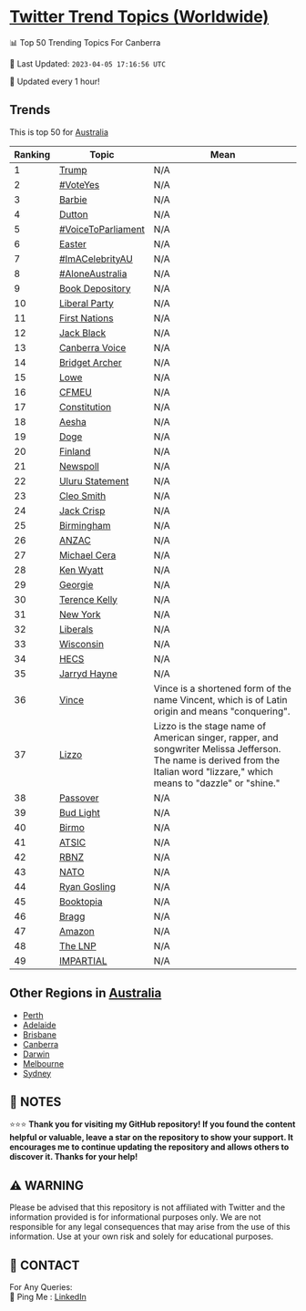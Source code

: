 [Twitter Trend Topics (Worldwide)](https://github.com/ErcinDedeoglu/Twitter-Trend-Topics)
==========


📊 Top 50 Trending Topics For Canberra

📆 Last Updated: `2023-04-05 17:16:56 UTC`

🔧 Updated every 1 hour!


## Trends

This is top 50 for [Australia](</Australia>)

| Ranking | Topic | Mean |
| ------- | ------------ | ------------ |
| 1 | [Trump](http://twitter.com/search?q=Trump) | N/A |
| 2 | [#VoteYes](http://twitter.com/search?q=%23VoteYes) | N/A |
| 3 | [Barbie](http://twitter.com/search?q=Barbie) | N/A |
| 4 | [Dutton](http://twitter.com/search?q=Dutton) | N/A |
| 5 | [#VoiceToParliament](http://twitter.com/search?q=%23VoiceToParliament) | N/A |
| 6 | [Easter](http://twitter.com/search?q=Easter) | N/A |
| 7 | [#ImACelebrityAU](http://twitter.com/search?q=%23ImACelebrityAU) | N/A |
| 8 | [#AloneAustralia](http://twitter.com/search?q=%23AloneAustralia) | N/A |
| 9 | [Book Depository](http://twitter.com/search?q=Book+Depository) | N/A |
| 10 | [Liberal Party](http://twitter.com/search?q=Liberal+Party) | N/A |
| 11 | [First Nations](http://twitter.com/search?q=First+Nations) | N/A |
| 12 | [Jack Black](http://twitter.com/search?q=Jack+Black) | N/A |
| 13 | [Canberra Voice](http://twitter.com/search?q=Canberra+Voice) | N/A |
| 14 | [Bridget Archer](http://twitter.com/search?q=Bridget+Archer) | N/A |
| 15 | [Lowe](http://twitter.com/search?q=Lowe) | N/A |
| 16 | [CFMEU](http://twitter.com/search?q=CFMEU) | N/A |
| 17 | [Constitution](http://twitter.com/search?q=Constitution) | N/A |
| 18 | [Aesha](http://twitter.com/search?q=Aesha) | N/A |
| 19 | [Doge](http://twitter.com/search?q=Doge) | N/A |
| 20 | [Finland](http://twitter.com/search?q=Finland) | N/A |
| 21 | [Newspoll](http://twitter.com/search?q=Newspoll) | N/A |
| 22 | [Uluru Statement](http://twitter.com/search?q=Uluru+Statement) | N/A |
| 23 | [Cleo Smith](http://twitter.com/search?q=Cleo+Smith) | N/A |
| 24 | [Jack Crisp](http://twitter.com/search?q=Jack+Crisp) | N/A |
| 25 | [Birmingham](http://twitter.com/search?q=Birmingham) | N/A |
| 26 | [ANZAC](http://twitter.com/search?q=ANZAC) | N/A |
| 27 | [Michael Cera](http://twitter.com/search?q=Michael+Cera) | N/A |
| 28 | [Ken Wyatt](http://twitter.com/search?q=Ken+Wyatt) | N/A |
| 29 | [Georgie](http://twitter.com/search?q=Georgie) | N/A |
| 30 | [Terence Kelly](http://twitter.com/search?q=Terence+Kelly) | N/A |
| 31 | [New York](http://twitter.com/search?q=New+York) | N/A |
| 32 | [Liberals](http://twitter.com/search?q=Liberals) | N/A |
| 33 | [Wisconsin](http://twitter.com/search?q=Wisconsin) | N/A |
| 34 | [HECS](http://twitter.com/search?q=HECS) | N/A |
| 35 | [Jarryd Hayne](http://twitter.com/search?q=Jarryd+Hayne) | N/A |
| 36 | [Vince](http://twitter.com/search?q=Vince) | Vince is a shortened form of the name Vincent, which is of Latin origin and means "conquering". |
| 37 | [Lizzo](http://twitter.com/search?q=Lizzo) | Lizzo is the stage name of American singer, rapper, and songwriter Melissa Jefferson. The name is derived from the Italian word "lizzare," which means to "dazzle" or "shine." |
| 38 | [Passover](http://twitter.com/search?q=Passover) | N/A |
| 39 | [Bud Light](http://twitter.com/search?q=Bud+Light) | N/A |
| 40 | [Birmo](http://twitter.com/search?q=Birmo) | N/A |
| 41 | [ATSIC](http://twitter.com/search?q=ATSIC) | N/A |
| 42 | [RBNZ](http://twitter.com/search?q=RBNZ) | N/A |
| 43 | [NATO](http://twitter.com/search?q=NATO) | N/A |
| 44 | [Ryan Gosling](http://twitter.com/search?q=Ryan+Gosling) | N/A |
| 45 | [Booktopia](http://twitter.com/search?q=Booktopia) | N/A |
| 46 | [Bragg](http://twitter.com/search?q=Bragg) | N/A |
| 47 | [Amazon](http://twitter.com/search?q=Amazon) | N/A |
| 48 | [The LNP](http://twitter.com/search?q=The+LNP) | N/A |
| 49 | [IMPARTIAL](http://twitter.com/search?q=IMPARTIAL) | N/A |



## Other Regions in [Australia](</Australia>)

* [Perth](</Australia/Perth.md>)
* [Adelaide](</Australia/Adelaide.md>)
* [Brisbane](</Australia/Brisbane.md>)
* [Canberra](</Australia/Canberra.md>)
* [Darwin](</Australia/Darwin.md>)
* [Melbourne](</Australia/Melbourne.md>)
* [Sydney](</Australia/Sydney.md>)



## 📝 NOTES

⭐⭐⭐ **Thank you for visiting my GitHub repository! If you found the content helpful or valuable, leave a star on the repository to show your support. It encourages me to continue updating the repository and allows others to discover it. Thanks for your help!**


## ⚠️ WARNING

Please be advised that this repository is not affiliated with Twitter and the information provided is for informational purposes only. We are not responsible for any legal consequences that may arise from the use of this information. Use at your own risk and solely for educational purposes.


## 📨 CONTACT

 For Any Queries:  
            🏓 Ping Me : [LinkedIn](https://www.linkedin.com/in/ercindedeoglu/)
